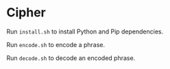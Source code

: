 # Cipher

Run `install.sh` to install Python and Pip dependencies.

Run `encode.sh` to encode a phrase.

Run `decode.sh` to decode an encoded phrase.